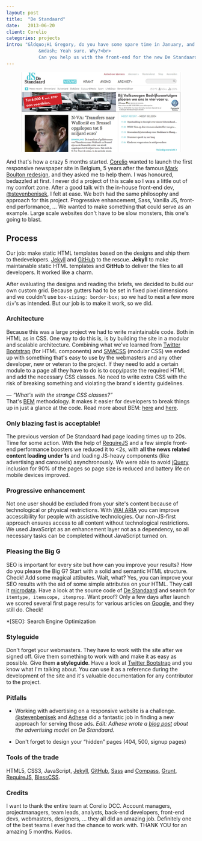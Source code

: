 ```yaml
---
layout: post
title:  "De Standaard"
date:   2013-06-20
client: Corelio
categories: projects
intro: "&ldquo;Hi Gregory, do you have some spare time in January, and maybe February 2013?<br>
			&mdash; Yeah sure. Why?<br>
			Can you help us with the front-end for the new De Standaard site?&rdquo;"
---
```


<figure>
	<img src="/img/destandaard.jpg" alt="redesign of De Standaard newspaper site">
</figure>

And that's how a crazy 5 months started. [Corelio](http://corelio.be) wanted to launch the first responsive newspaper site in Belgium, 5 years after the famous [Mark Boulton redesign](http://markboultondesign.com/), and they asked me to help them. I was honoured, bedazzled at first. I never did a project of this scale so I was a little out of my comfort zone. After a good talk with the in-house front-end dev, [@stevenbenisek](http://twitter.com/stevenbenisek), I felt at ease. We both had the same philosophy and approach for this project. Progressive enhancement, Sass, Vanilla JS, front-end performance, &hellip; We wanted to make something that could serve as an example. Large scale websites don't have to be slow monsters, this one's going to blast.

## Process

Our job: make static HTML templates based on the designs and ship them to thedevelopers. [Jekyll](http://jekyllrb.com/) and [GitHub](https://github.com/) to the rescue. **Jekyll** to make maintanable static HTML templates and **GitHub** to deliver the files to all developers. It worked like a charm.

After evaluating the designs and reading the briefs, we decided to build our own custom grid. Because gutters had to be set in fixed pixel dimensions and we couldn't use `box-sizing: border-box;` so we had to nest a few more `div`'s as intended. But our job is to make it work, so we did.

### Architecture

Because this was a large project we had to write maintainable code. Both in HTML as in CSS. One way to do this is, is by building the site in a modular and scalable architecture. Combining what we've learned from [Twitter Bootstrap](http://twitter.github.io/bootstrap/index.html) (for HTML components) and [SMACSS](http://smacss.com/) (modular CSS) we ended up with something that's easy to use by the webmasters and any other developer, new or veteran to the project. If they need to add a certain module to a page all they have to do is to copy/paste the required HTML and add the necessary CSS classes. No need to write extra CSS with the risk of breaking something and
violating the brand's identity guidelines.

&mdash; <em>&ldquo;What's with the strange CSS classes?&rdquo;</em><br>
That's [BEM](http://bem.info/) methodology. It makes it easier for developers to break things up in just a glance at the code. Read more about BEM: [here](http://csswizardry.com/2013/01/mindbemding-getting-your-head-round-bem-syntax/) and [here](http://nicolasgallagher.com/about-html-semantics-front-end-architecture/).

### Only blazing fast is acceptable!

The previous version of De Standaard had page loading times up to 20s. Time for some action. With the help of [RequireJS](http://requirejs.org/) and a few simple front-end performance boosters we reduced it to <2s, with **all the news related content loading under 1s** and loading JS-heavy components (like advertising and carousels) asynchronously. We were able to avoid [jQuery](http://jquery.com) inclusion for 90% of the pages so page size is reduced and battery life on mobile devices improved.

### Progressive enhancement

Not one user should be excluded from your site's content because of technological or physical restrictions. With [WAI ARIA](http://www.w3.org/TR/wai-aria/) you can improve accessibility for people with assistive technologies. Our non-JS-first approach ensures access to all content without
technological restrictions. We used JavaScript as an enhancement layer not as a dependency, so all necessary tasks can be completed without JavaScript turned on.

### Pleasing the Big G

SEO is important for every site but how can you improve your results? How do you please the Big G? Start with a solid and semantic HTML structure. Check! Add some magical attibutes. Wait, what? Yes, you can improve your SEO results with the aid of some simple attributes on your HTML. They call it
[microdata](http://schema.org). Have a look at the source code of [De Standaard](http://standaard.be) and search for `itemtype, itemscope, itemprop`. Want proof? Only a few days after launch we scored several first page results for various articles on [Google](http://google.be), and they
still do. Check!

  *[SEO]: Search Engine Optimization

### Styleguide

Don't forget your webmasters. They have to work with the site after we signed off. Give them something to work with and make it as easy as possible. Give them **a styleguide**. Have a look at [Twitter Bootstrap](http://twitter.github.io/bootstrap/index.html) and you know what I'm talking about. You can use it as a reference during the development of the site and it's valuable documentation for any contributor to the project.

### Pitfalls

* Working with advertising on a responsive website is a challenge. <a href="http://twitter.com/stevenbenisek">@stevenbenisek</a> and <a href="http://www.adhese.com/">Adhese</a> did a fantastic job in finding a new approach for serving those ads. <em>Edit: Adhese wrote a <a href="http://adhese.prezly.com/ads-in-new-layout-standaardbe-faster-simpler-and-safer-thanks-to-adhese">blog post</a> about the advertising model on De Standaard.</em>

* Don't forget to design your &ldquo;hidden&rdquo; pages (404, 500, signup pages)

### Tools of the trade

HTML5, CSS3, JavaScript, [Jekyll](http://jekyllrb.com/), [GitHub](https://github.com/), [Sass](http://sass-lang.com/) and [Compass](http://compass-style.org/), [Grunt](http://gruntjs.com/),
[RequireJS](http://requirejs.org/), [BlessCSS](http://blesscss.com/).

### Credits

I want to thank the entire team at Corelio DCC. Account managers, projectmanagers, team leads, analysts, back-end developers, front-end devs, webmasters, designers, &hellip; they all did an amazing job. Definitely one of the best teams I ever had the chance to work with. THANK YOU for an amazing 5 months. Kudos.


